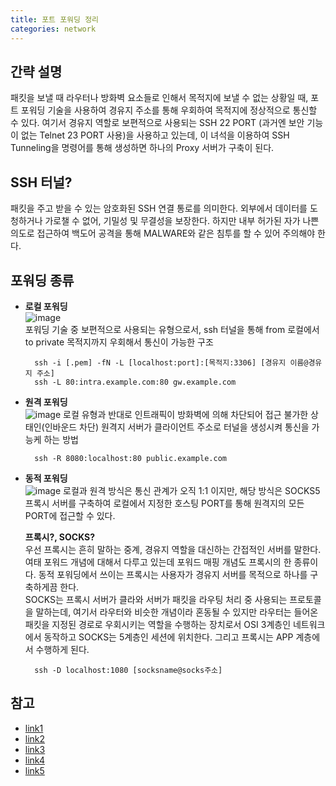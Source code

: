 ```yaml
---
title: 포트 포워딩 정리
categories: network
---
```


## 간략 설명
패킷을 보낼 때 라우터나 방화벽 요소들로 인해서 목적지에 보낼 수 없는 상황일 때, 포트 포워딩 기술을 사용하여 경유지 주소를 통해 우회하여 목적지에 정상적으로 통신할 수 있다. 여기서 경유지 역할로 보편적으로 사용되는 SSH 22 PORT (과거엔 보안 기능이 없는 Telnet 23 PORT 사용)을 사용하고 있는데, 이 녀석을 이용하여 SSH Tunneling을 명령어를 통해 생성하면 하나의 Proxy 서버가 구축이 된다. 

## SSH 터널?
패킷을 주고 받을 수 있는 암호화된 SSH 연결 통로를 의미한다. 외부에서 데이터를 도청하거나 가로챌 수 없어, 기밀성 및 무결성을 보장한다. 하지만 내부 허가된 자가 나쁜 의도로 접근하여 백도어 공격을 통해 MALWARE와 같은 침투를 할 수 있어 주의해야 한다.

## 포워딩 종류
* **로컬 포워딩**  
![image](https://github.com/user-attachments/assets/968c3ddc-76a4-4caa-a7d8-fee1c333f002)  
포워딩 기술 중 보편적으로 사용되는 유형으로서, ssh 터널을 통해 from 로컬에서 to private 목적지까지 우회해서 통신이 가능한 구조  

        ssh -i [.pem] -fN -L [localhost:port]:[목적지:3306] [경유지 이름@경유지 주소]
        ssh -L 80:intra.example.com:80 gw.example.com

* **원격 포워딩**  
![image](https://github.com/user-attachments/assets/13283df5-6e64-49a9-bf84-9cf7aebafc56)
로컬 유형과 반대로 인트래픽이 방화벽에 의해 차단되어 접근 불가한 상태인(인바운드 차단) 원격지 서버가 클라이언트 주소로 터널을 생성시켜 통신을 가능케 하는 방법

        ssh -R 8080:localhost:80 public.example.com

* **동적 포워딩**  
![image](https://github.com/user-attachments/assets/d7581996-547c-48dc-859a-8d07ec00d64a)
로컬과 원격 방식은 통신 관계가 오직 1:1 이지만, 해당 방식은 SOCKS5 프록시 서버를 구축하여 로컬에서 지정한 호스팅 PORT를 통해 원격지의 모든 PORT에 접근할 수 있다.  

  **프록시?, SOCKS?**  
우선 프록시는 흔히 말하는 중계, 경유지 역할을 대신하는 간접적인 서버를 말한다. 여태 포워드 개념에 대해서 다루고 있는데 포워드 매핑 개념도 프록시의 한 종류이다. 동적 포워딩에서 쓰이는 프록시는 사용자가 경유지 서버를 목적으로 하나를 구축하게끔 한다.  
SOCKS는 프록시 서버가 클라와 서버가 패킷을 라우팅 처리 중 사용되는 프로토콜을 말하는데, 여기서 라우터와 비슷한 개념이라 혼동될 수 있지만 라우터는 들어온 패킷을 지정된 경로로 우회시키는 역할을 수행하는 장치로서 OSI 3계층인 네트워크에서 동작하고 SOCKS는 5계층인 세션에 위치한다. 그리고 프록시는 APP 계층에서 수행하게 된다.

        ssh -D localhost:1080 [socksname@socks주소]

## 참고
- [link1](https://omoknooni.tistory.com/m/73)
- [link2](https://m.blog.naver.com/PostView.naver?isHttpsRedirect=true&blogId=alice_k106&logNo=221364560794)
- [link3](https://www.ssh.com/academy/ssh/tunneling-example)
- [link4](https://datawookie.dev/blog/2023/12/ssh-tunnel-dynamic-port-forwarding)
- [link5](https://chamibuddhika.wordpress.com/tag/port-forwarding)